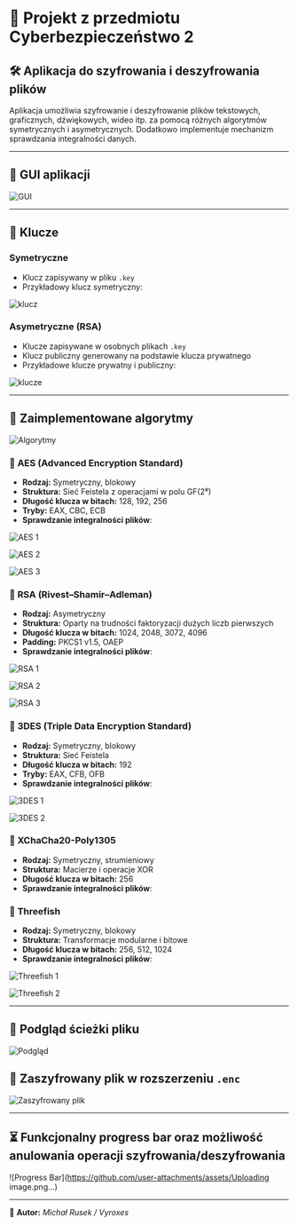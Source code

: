 # 🔐 Projekt z przedmiotu Cyberbezpieczeństwo 2

## 🛠 Aplikacja do szyfrowania i deszyfrowania plików

Aplikacja umożliwia szyfrowanie i deszyfrowanie plików tekstowych, graficznych, dźwiękowych, wideo itp. za pomocą różnych algorytmów symetrycznych i asymetrycznych. Dodatkowo implementuje mechanizm sprawdzania integralności danych.

---

## 🎨 GUI aplikacji

![GUI](https://github.com/user-attachments/assets/a0e696d4-9646-447c-8c6c-06f4e906de3b)

---

## 🔑 Klucze

### Symetryczne
- Klucz zapisywany w pliku `.key`
- Przykładowy klucz symetryczny:

![klucz](https://github.com/user-attachments/assets/03c99485-6229-4b68-b61a-a9663e879722)


### Asymetryczne (RSA)
- Klucze zapisywane w osobnych plikach `.key`
- Klucz publiczny generowany na podstawie klucza prywatnego
- Przykładowe klucze prywatny i publiczny:

![klucze](https://github.com/user-attachments/assets/709d0929-bada-4982-961f-aec14899e5a8)

---

## 🔢 Zaimplementowane algorytmy

![Algorytmy](https://github.com/user-attachments/assets/5b04e1a5-d0ae-4c62-89e0-d8f56da48dd3)

### 🔹 **AES (Advanced Encryption Standard)**
- **Rodzaj:** Symetryczny, blokowy
- **Struktura:** Sieć Feistela z operacjami w polu GF(2⁸)
- **Długość klucza w bitach:** 128, 192, 256
- **Tryby:** EAX, CBC, ECB
- **Sprawdzanie integralności plików**:

![AES 1](https://github.com/user-attachments/assets/e886e708-3506-4e16-b7c6-256dd724c763)

![AES 2](https://github.com/user-attachments/assets/423ba5e0-4a6b-47a5-8b63-ab8d7e97babc)

![AES 3](https://github.com/user-attachments/assets/4885a943-6e9c-4c38-ae9b-03635532fa0d)

### 🔹 **RSA (Rivest–Shamir–Adleman)**
- **Rodzaj:** Asymetryczny
- **Struktura:** Oparty na trudności faktoryzacji dużych liczb pierwszych
- **Długość klucza w bitach:** 1024, 2048, 3072, 4096
- **Padding:** PKCS1 v1.5, OAEP
- **Sprawdzanie integralności plików**:

![RSA 1](https://github.com/user-attachments/assets/c325fa2c-37d9-45f7-91a4-b41c30c13a28)

![RSA 2](https://github.com/user-attachments/assets/b206d97e-384d-4a46-acb8-515e39b01c3f)

![RSA 3](https://github.com/user-attachments/assets/5aa8efe8-f5fb-4827-8112-101f36380190)

### 🔹 **3DES (Triple Data Encryption Standard)**
- **Rodzaj:** Symetryczny, blokowy
- **Struktura:** Sieć Feistela
- **Długość klucza w bitach:** 192
- **Tryby:** EAX, CFB, OFB
- **Sprawdzanie integralności plików**:

![3DES 1](https://github.com/user-attachments/assets/af48a252-52f1-4f31-8e93-870b5ebc7d9d)

![3DES 2](https://github.com/user-attachments/assets/c12f4715-42ce-4d88-997d-63e62cc89393)

### 🔹 **XChaCha20-Poly1305**
- **Rodzaj:** Symetryczny, strumieniowy
- **Struktura:** Macierze i operacje XOR
- **Długość klucza w bitach:** 256
- **Sprawdzanie integralności plików**:

### 🔹 **Threefish**
- **Rodzaj:** Symetryczny, blokowy
- **Struktura:** Transformacje modularne i bitowe
- **Długość klucza w bitach:** 256, 512, 1024
- **Sprawdzanie integralności plików**:

![Threefish 1](https://github.com/user-attachments/assets/3e42f900-9449-45fa-89d4-31f072dbaef5)

![Threefish 2](https://github.com/user-attachments/assets/95ab525a-91a2-4b25-99df-c0881e2089e1)

---

## 📂 Podgląd ścieżki pliku

![Podgląd](https://github.com/user-attachments/assets/2d44b4db-6f1f-409f-b72d-72eb4d6e5d41)

## 🔏 Zaszyfrowany plik w rozszerzeniu `.enc`

![Zaszyfrowany plik](https://github.com/user-attachments/assets/016528f5-c610-40fa-bb58-e320fa2cbead)

---

## ⏳ Funkcjonalny **progress bar** oraz możliwość anulowania operacji szyfrowania/deszyfrowania

![Progress Bar](https://github.com/user-attachments/assets/Uploading image.png…)

---

📌 **Autor:** *Michał Rusek / Vyroxes*
